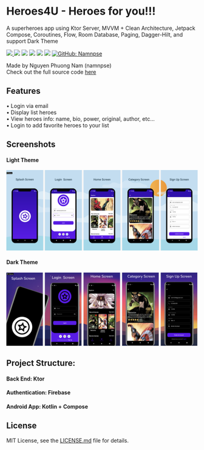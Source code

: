 # Heroes4U - Heroes for you!!!
A superheroes app using Ktor Server, MVVM + Clean Architecture, Jetpack Compose, Coroutines, Flow, Room Database, Paging, Dagger-Hilt, and support Dark Theme

<p>
  <a href="https://github.com/namnpse/superheroes-app">
    <img src="https://img.shields.io/github/stars/namnpse/superheroes-app?logo=github" />
  </a>
  <img src="https://img.shields.io/github/license/namnpse/superheroes-app?logo=github" />
  <img src="https://img.shields.io/badge/compose-1.3.1-blue.svg" />
  <img src="https://img.shields.io/badge/java-11-blue.svg" />
  <img src="https://img.shields.io/badge/kotlin-1.7.10-blue.svg" />
  <img src="https://img.shields.io/badge/ktor-v1.6.4-blue.svg" />
  <a href="https://github.com/namnpse">
    <img alt="GitHub: Namnpse" src="https://img.shields.io/github/followers/namnpse?label=Follow&style=social" target="_blank" />
  </a>
</p>

Made by Nguyen Phuong Nam (namnpse)<br>
Check out the full source code [here](https://github.com/namnpse/superheroes-app/)

## Features

• Login via email<br>
• Display list heroes<br>
• View heroes info: name, bio, power, original, author, etc...<br>
• Login to add favorite heroes to your list<br>

## Screenshots

#### Light Theme

![Light Theme](https://github.com/namnpse/superheroes-app/blob/dev/screenshots/heroes4u-light-theme.png)

#### Dark Theme

![Dark Theme](https://github.com/namnpse/superheroes-app/blob/dev/screenshots/heroes4u-dark-theme.png)

## Project Structure:
#### Back End: Ktor
#### Authentication: Firebase
#### Android App: Kotlin + Compose

## License

MIT License, see the [LICENSE.md](https://github.com/namnpse/superheroes-app/blob/master/LICENSE) file for details.
